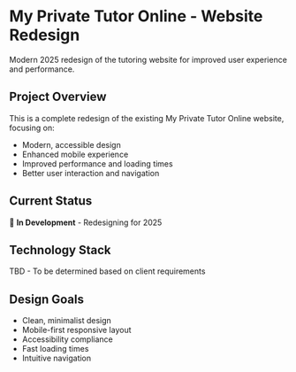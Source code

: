# My Private Tutor Online - Website Redesign

Modern 2025 redesign of the tutoring website for improved user experience and performance.

## Project Overview

This is a complete redesign of the existing My Private Tutor Online website, focusing on:
- Modern, accessible design
- Enhanced mobile experience
- Improved performance and loading times
- Better user interaction and navigation

## Current Status

🚧 **In Development** - Redesigning for 2025

## Technology Stack

TBD - To be determined based on client requirements

## Design Goals

- Clean, minimalist design
- Mobile-first responsive layout
- Accessibility compliance
- Fast loading times
- Intuitive navigation